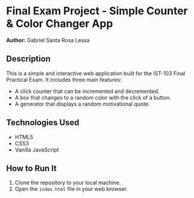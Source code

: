 # Final Exam Project - Simple Counter & Color Changer App

**Author:** Gabriel Santa Rosa Lessa

## Description
This is a simple and interactive web application built for the IST-103 Final Practical Exam. It includes three main features:
- A click counter that can be incremented and decremented.
- A box that changes to a random color with the click of a button.
- A generator that displays a random motivational quote.

## Technologies Used
- HTML5
- CSS3
- Vanilla JavaScript

## How to Run It
1. Clone the repository to your local machine.
2. Open the `index.html` file in your web browser.